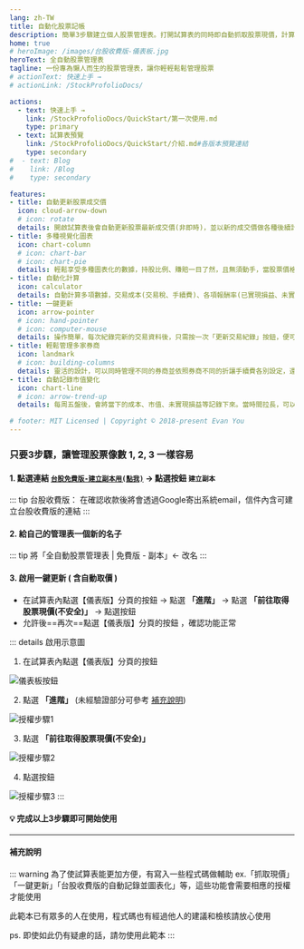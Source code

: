 ```yaml
---
lang: zh-TW
title: 自動化股票記帳
description: 簡單3步驟建立個人股票管理表。打開試算表的同時即自動抓取股票現價，計算持有股票的各種損益並自動更新圖表，可一鍵更新不需複雜操作
home: true
# heroImage: /images/台股收費版-儀表板.jpg
heroText: 全自動股票管理表
tagline: 一份專為懶人而生的股票管理表，讓你輕輕鬆鬆管理股票
# actionText: 快速上手 →
# actionLink: /StockProfolioDocs/

actions:
  - text: 快速上手 →
    link: /StockProfolioDocs/QuickStart/第一次使用.md
    type: primary
  - text: 試算表預覽
    link: /StockProfolioDocs/QuickStart/介紹.md#各版本預覽連結
    type: secondary
#  - text: Blog
#    link: /Blog
#    type: secondary

features:
- title: 自動更新股票成交價
  icon: cloud-arrow-down
  # icon: rotate
  details: 開啟試算表後會自動更新股票最新成交價(非即時)，並以新的成交價做各種後續計算。
- title: 多種視覺化圖表
  icon: chart-column
  # icon: chart-bar
  # icon: chart-pie
  details: 輕鬆享受多種圖表化的數據，持股比例、賺賠一目了然，且無須動手，當股票價格有變動時圖表會自動更新。
- title: 自動化計算
  icon: calculator
  details: 自動計算多項數據，交易成本(交易稅、手續費)、各項報酬率(已實現損益、未實現損益)等等
- title: 一鍵更新
  icon: arrow-pointer
  # icon: hand-pointer
  # icon: computer-mouse
  details: 操作簡單，每次紀錄完新的交易資料後，只需按一次「更新交易紀錄」按鈕，便可更新各項數據及圖表。
- title: 輕鬆管理多家券商
  icon: landmark
  # icon: building-columns
  details: 靈活的設計，可以同時管理不同的券商並依照券商不同的折讓手續費各別設定，還能看各券商/分類的占比圖。
- title: 自動記錄市值變化
  icon: chart-line
  # icon: arrow-trend-up
  details: 每周五盤後，會將當下的成本、市值、未實現損益等記錄下來。當時間拉長，可以觀察到自己投資的曲線變化，是付費版的其中一個大功能！

# footer: MIT Licensed | Copyright © 2018-present Evan You
---
```


### 只要3步驟，讓管理股票像數 1, 2, 3 一樣容易

#### 1. 點選連結 [`台股免費版-建立副本用(點我)`](https://docs.google.com/spreadsheets/d/1rchpA3W-BlDn8BZOhQ1uiUPnuHLb4UZ65iLzjHb-cp0/copy) → 點選按鈕 `建立副本`
   ::: tip 台股收費版： 在確認收款後將會透過Google寄出系統email，信件內含可建立台股收費版的連結
   :::

#### 2. 給自己的管理表一個新的名子
   ::: tip 將「全自動股票管理表 | 免費版 - 副本」← 改名
   :::

#### 3. 啟用一鍵更新 ( 含自動取價 )
   - 在試算表內點選【儀表版】分頁的按鈕 <Badge text="更新交易紀錄" vertical="middle"/> → 點選 __「進階」__ → 點選  __「前往取得股票現價(不安全)」__ → 點選按鈕 <Badge text="允許" vertical="middle"/>
   - 允許後==再次==點選【儀表版】分頁的按鈕 <Badge text="更新交易紀錄" vertical="middle"/>，確認功能正常
   
   ::: details 啟用示意圖
   1. 在試算表內點選【儀表版】分頁的按鈕 <Badge text="更新交易紀錄" vertical="middle"/>

   ![儀表板按鈕](/images/更新交易紀錄按鈕.jpg)

   2. 點選 __「進階」__ (未經驗證部分可參考 [補充說明](#補充說明))

   ![授權步驟1](/images/授權步驟1.jpg)

   3. 點選  __「前往取得股票現價(不安全)」__

   ![授權步驟2](/images/授權步驟2.jpg)

   4. 點選按鈕 <Badge text="允許" vertical="middle"/>

   ![授權步驟3](/images/授權步驟3.jpg)
   :::

#### 💡 完成以上3步驟即可開始使用

---

#### 補充說明

  ::: warning 為了使試算表能更加方便，有寫入一些程式碼做輔助
  ex.「抓取現價」「一鍵更新」「台股收費版的自動記錄並圖表化」等，這些功能會需要相應的授權才能使用

  此範本已有眾多的人在使用，程式碼也有經過他人的建議和檢核請放心使用

  ps. 即使如此仍有疑慮的話，請勿使用此範本
  :::
